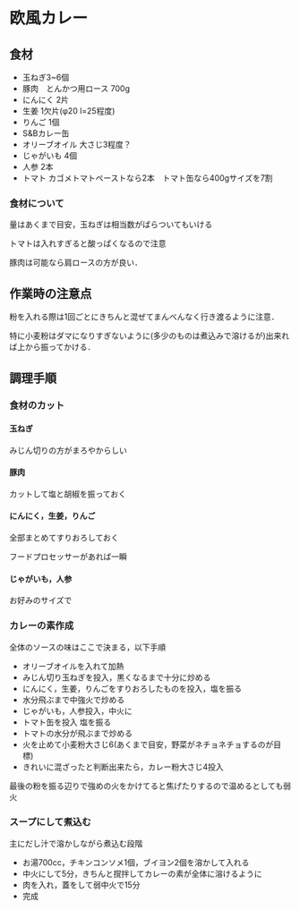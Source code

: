 # 欧風カレー
## 食材
* 玉ねぎ3~6個
* 豚肉　とんかつ用ロース 700g
* にんにく 2片
* 生姜 1欠片(φ20 l=25程度)
* りんご 1個
* S&Bカレー缶
* オリーブオイル 大さじ3程度？
* じゃがいも 4個
* 人参 2本
* トマト カゴメトマトペーストなら2本　トマト缶なら400gサイズを7割

### 食材について
量はあくまで目安，玉ねぎは相当数がばらついてもいける

トマトは入れすぎると酸っぱくなるので注意

豚肉は可能なら肩ロースの方が良い．


## 作業時の注意点
粉を入れる際は1回ごとにきちんと混ぜてまんべんなく行き渡るように注意．

特に小麦粉はダマになりすぎないように(多少のものは煮込みで溶けるが)出来れば上から振ってかける．


## 調理手順
### 食材のカット

#### 玉ねぎ
みじん切りの方がまろやからしい

#### 豚肉
カットして塩と胡椒を振っておく

#### にんにく，生姜，りんご
全部まとめてすりおろしておく

フードプロセッサーがあれば一瞬

#### じゃがいも，人参
お好みのサイズで

### カレーの素作成
全体のソースの味はここで決まる，以下手順

* オリーブオイルを入れて加熱
* みじん切り玉ねぎを投入，黒くなるまで十分に炒める
* にんにく，生姜，りんごをすりおろしたものを投入，塩を振る
* 水分飛ぶまで中強火で炒める
* じゃがいも，人参投入，中火に
* トマト缶を投入 塩を振る
* トマトの水分が飛ぶまで炒める
* 火を止めて小麦粉大さじ6(あくまで目安，野菜がネチョネチョするのが目標)
* きれいに混ざったと判断出来たら，カレー粉大さじ4投入

最後の粉を振る辺りで強めの火をかけてると焦げたりするので温めるとしても弱火

### スープにして煮込む
主にだし汁で溶かしながら煮込む段階

* お湯700cc，チキンコンソメ1個，ブイヨン2個を溶かして入れる
* 中火にして5分，きちんと撹拌してカレーの素が全体に溶けるように
* 肉を入れ，蓋をして弱中火で15分
* 完成
